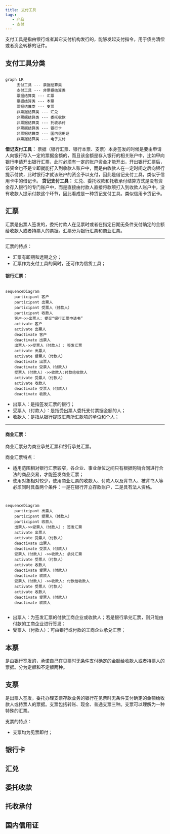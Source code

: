 ```yaml
---
title: 支付工具
tags:
   - 产品
   - 支付
---
```

支付工具是指由银行或者其它支付机构发行的，能够发起支付指令，用于债务清偿或者资金转移的证件。
<!--more-->

## 支付工具分类

```mermaid

graph LR
     支付工具 --- 票据结算类
     支付工具 --- 非票据结算类
     票据结算类 --- 汇票
     票据结算类 --- 本票
     票据结算类 --- 支票
     非票据结算类 --- 汇兑
     非票据结算类 --- 委托收款
     非票据结算类 --- 托收承付
     非票据结算类 --- 银行卡
     非票据结算类 --- 国内信用证
     非票据结算类 --- 电子支付        

```

**借记支付工具：**
票据（银行汇票、银行本票、支票）本身签发的时候是要由申请人向银行存入一定的票据金额的，而且该金额是存入银行的相关账户中，比如甲向银行申请开出银行汇票，此时必须有一定的账户资金才能开出，开出银行汇票后，该资金也不是立即就能打入到收款人账户中，而是由收款人在一定时间之后向银行提示付款，此时银行才就该账户的资金予以支付，因此是借记支付工具，类似于信用卡中的借记卡。
**贷记支付工具：**
汇兑、委托收款和托收承付结算方式是没有资金存入银行的专门账户中，而是直接由付款人直接将款项打入到收款人账户中，没有收款人提示付款这个环节，因此看成是一种贷记支付工具。类似信用卡贷记卡。


## 汇票
汇票是出票人签发的，委托付款人在见票时或者在指定日期无条件支付确定的金额给收款人或者持票人的票据。汇票分为银行汇票和商业汇票。
*****
汇票的特点：
* 汇票有即期和远期之分；
* 汇票作为支付工具的同时，还可作为信贷工具；


#### 银行汇票：

```mermaid

sequenceDiagram
    participant 客户
    participant 出票人
    participant 受票人（付款人）
    participant 收款人
    客户->>出票人: 提交“银行汇票申请书”
    activate 客户
    activate 出票人
    deactivate 客户
    deactivate 出票人
    出票人->>受票人（付款人）: 签发汇票
    activate 出票人
    activate 受票人（付款人）
    deactivate 出票人
    deactivate 受票人（付款人）
    受票人（付款人）->>收款人:付款给收款人
    activate 受票人（付款人）
    activate 收款人
    deactivate 受票人（付款人）
    deactivate 收款人

```

* 出票人：是指签发汇票的银行；
* 受票人（付款人）：是指受出票人委托支付票据金额的人；
* 收款人：是指从银行提取汇票所汇款项的单位和个人；



*****
#### 商业汇票：
商业汇票分为商业承兑汇票和银行承兑汇票。

商业汇票特点：
* 适用范围相对银行汇票较窄，各企业、事业单位之间只有根据购销合同进行合法的商品交易，才能签发商业汇票；
* 使用对象相对较少，使用商业汇票的收款人、付款人以及背书人、被背书人等必须同时具备两个条件：一是在银行开立存款账户，二是具有法人资格。



```mermaid


sequenceDiagram
    participant 出票人
    participant 受票人（付款人）
    participant 收款人
    出票人->>受票人（付款人）: 签发汇票
    activate 出票人
    activate 受票人（付款人）
    deactivate 出票人
    deactivate 受票人（付款人）
    受票人（付款人）->>收款人: 承兑汇票
    activate 受票人（付款人）
    activate 收款人
    deactivate 受票人（付款人）
    deactivate 收款人
    受票人（付款人）->>收款人: 付款给收款人
    activate 受票人（付款人）
    activate 收款人
    deactivate 受票人（付款人）
    deactivate 收款人


```

* 出票人：为签发汇票的付款工商企业或收款人；若是银行承兑汇票，则只能由付款的工商企业进行签发；
* 受票人（付款人）：可由银行或付款的工商企业承兑汇票；

## 本票
是由银行签发的，承诺自己在见票时无条件支付确定的金额给收款人或者持票人的票据。分为定额和不定额两种。


## 支票
是出票人签发，委托办理支票存款业务的银行在见票时无条件支付确定的金额给收款人或持票人的票据。支票包括转账、现金、普通支票三种。支票可以理解为一种特殊的汇票。

支票的特点：
* 支票均为见票即付；

## 银行卡


## 汇兑

## 委托收款

## 托收承付

## 国内信用证



